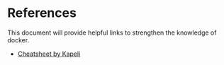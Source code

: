 # References
This document will provide helpful links to strengthen the knowledge of docker.

- [Cheatsheet by Kapeli](https://kapeli.com/cheat_sheets/Dockerfile.docset/Contents/Resources/Documents/index)